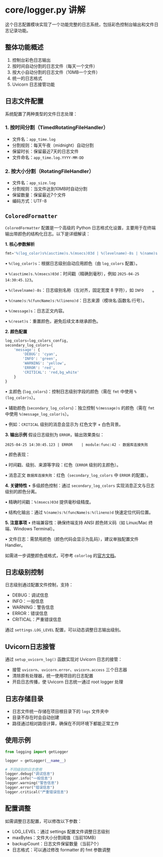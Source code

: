 # core/logger.py 讲解

这个日志配置模块实现了一个功能完整的日志系统，包括彩色控制台输出和文件日志记录功能。

## 整体功能概述

1. 控制台彩色日志输出
2. 按时间自动分割的日志文件（每天一个文件）
3. 按大小自动分割的日志文件（10MB一个文件）
4. 统一的日志格式
5. Uvicorn 日志接管功能

## 日志文件配置

系统配置了两种类型的文件日志处理：

### 1. 按时间分割（TimedRotatingFileHandler）
- 文件名：`app_time.log`
- 分割规则：每天午夜（midnight）自动分割
- 保留时长：保留最近7天的日志文件
- 文件命名：`app_time.log.YYYY-MM-DD`

### 2. 按大小分割（RotatingFileHandler）
- 文件名：`app_size.log`
- 分割规则：当文件达到10MB时自动分割
- 保留数量：保留最近7个文件
- 编码方式：UTF-8

## `ColoredFormatter`

`ColoredFormatter` 配置是一个高级的 Python 日志格式化设置，主要用于在终端输出带颜色的结构化日志。以下是详细解读：

**1. 核心参数解析**
```python
fmt='%(log_color)s%(asctime)s.%(msecs)03d | %(levelname)-8s | %(name)s:%(funcName)s:%(lineno)d - %(message)s%(reset)s'
```
• `%(log_color)s`：根据日志级别自动应用颜色（由 `log_colors` 配置）。

• `%(asctime)s.%(msecs)03d`：时间戳（精确到毫秒），例如 `2025-04-25 14:30:45.123`。

• `%(levelname)-8s`：日志级别名称（左对齐，固定宽度 8 字符），如 `INFO    `。

• `%(name)s:%(funcName)s:%(lineno)d`：日志来源（模块名:函数名:行号）。

• `%(message)s`：日志正文内容。

• `%(reset)s`：重置颜色，避免后续文本继承颜色。


**2. 颜色配置**
```python
log_colors=log_colors_config,
secondary_log_colors={
    'message': {
        'DEBUG': 'cyan',
        'INFO': 'green',
        'WARNING': 'yellow',
        'ERROR': 'red',
        'CRITICAL': 'red,bg_white'
    }
}
```
• 主颜色 (`log_colors`)：控制日志级别字段的颜色（需在 `fmt` 中使用 `%(log_color)s`）。

• 辅助颜色 (`secondary_log_colors`)：独立控制 `%(message)s` 的颜色（需在 `fmt` 中使用 `%(message_log_color)s`）。  

  • 例如：`CRITICAL` 级别的消息会显示为 红色文字 + 白色背景。


**3. 输出示例**
假设日志级别为 `ERROR`，输出效果类似：
```
2025-04-25 14:30:45.123 | ERROR    | module:func:42 - 数据库连接失败
```
• 颜色表现：

  • 时间戳、级别、来源等字段：红色（`ERROR` 级别的主颜色）。

  • 消息正文 `数据库连接失败`：红色（`secondary_log_colors` 中 `ERROR` 的配置）。


**4. 关键特性**
• 多级颜色控制：通过 `secondary_log_colors` 实现消息正文与日志级别的颜色分离。

• 精确时间戳：`%(msecs)03d` 提供毫秒级精度。

• 结构化输出：通过 `%(name)s:%(funcName)s:%(lineno)d` 快速定位代码位置。


**5. 注意事项**
• 终端兼容性：确保终端支持 ANSI 颜色转义码（如 Linux/Mac 终端、Windows Terminal）。

• 文件日志：需禁用颜色（颜色代码会显示为乱码），建议单独配置文件 Handler。


如需进一步调整颜色或格式，可参考 `colorlog` 的[官方文档](https://pypi.org/project/colorlog/)。

## 日志级别控制

日志级别通过配置文件控制，支持：
- DEBUG：调试信息
- INFO：一般信息
- WARNING：警告信息
- ERROR：错误信息
- CRITICAL：严重错误信息

通过 `settings.LOG_LEVEL` 配置，可以动态调整日志输出级别。

## Uvicorn日志接管

通过 `setup_uvicorn_log()` 函数实现对 Uvicorn 日志的接管：
- 接管 `uvicorn`、`uvicorn.error`、`uvicorn.access` 三个日志器
- 清除原有处理器，统一使用项目的日志配置
- 开启日志传播，使 Uvicorn 日志统一通过 root logger 处理

## 日志存储目录

- 日志文件统一存储在项目根目录下的 `logs` 文件夹中
- 目录不存在时会自动创建
- 路径通过相对路径计算，确保在不同环境下都能正常工作

## 使用示例

```python
from logging import getLogger

logger = getLogger(__name__)

# 不同级别的日志使用
logger.debug("调试信息")
logger.info("一般信息")
logger.warning("警告信息")
logger.error("错误信息")
logger.critical("严重错误信息")
```

## 配置调整

如需调整日志配置，可以修改以下参数：
- LOG_LEVEL：通过 settings 配置文件调整日志级别
- maxBytes：文件大小分割阈值（当前10MB）
- backupCount：日志文件保留数量（当前7个）
- 日志格式：可以通过修改 formatter 的 fmt 参数调整